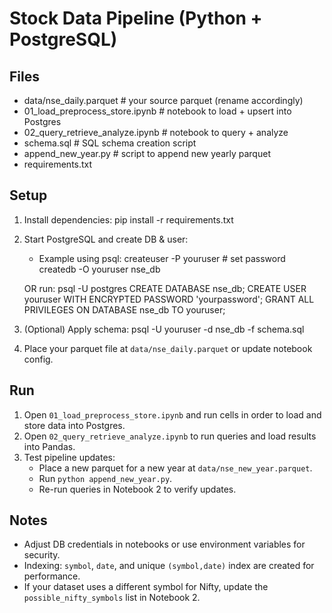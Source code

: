 # Stock Data Pipeline (Python + PostgreSQL)

## Files
- data/nse_daily.parquet          # your source parquet (rename accordingly)
- 01_load_preprocess_store.ipynb  # notebook to load + upsert into Postgres
- 02_query_retrieve_analyze.ipynb # notebook to query + analyze
- schema.sql                      # SQL schema creation script
- append_new_year.py              # script to append new yearly parquet
- requirements.txt

## Setup
1. Install dependencies:
   pip install -r requirements.txt

2. Start PostgreSQL and create DB & user:
   - Example using psql:
     createuser -P youruser        # set password
     createdb -O youruser nse_db

   OR run:
     psql -U postgres
     CREATE DATABASE nse_db;
     CREATE USER youruser WITH ENCRYPTED PASSWORD 'yourpassword';
     GRANT ALL PRIVILEGES ON DATABASE nse_db TO youruser;

3. (Optional) Apply schema:
   psql -U youruser -d nse_db -f schema.sql

4. Place your parquet file at `data/nse_daily.parquet` or update notebook config.

## Run
1. Open `01_load_preprocess_store.ipynb` and run cells in order to load and store data into Postgres.
2. Open `02_query_retrieve_analyze.ipynb` to run queries and load results into Pandas.
3. Test pipeline updates:
   - Place a new parquet for a new year at `data/nse_new_year.parquet`.
   - Run `python append_new_year.py`.
   - Re-run queries in Notebook 2 to verify updates.

## Notes
- Adjust DB credentials in notebooks or use environment variables for security.
- Indexing: `symbol`, `date`, and unique `(symbol,date)` index are created for performance.
- If your dataset uses a different symbol for Nifty, update the `possible_nifty_symbols` list in Notebook 2.
